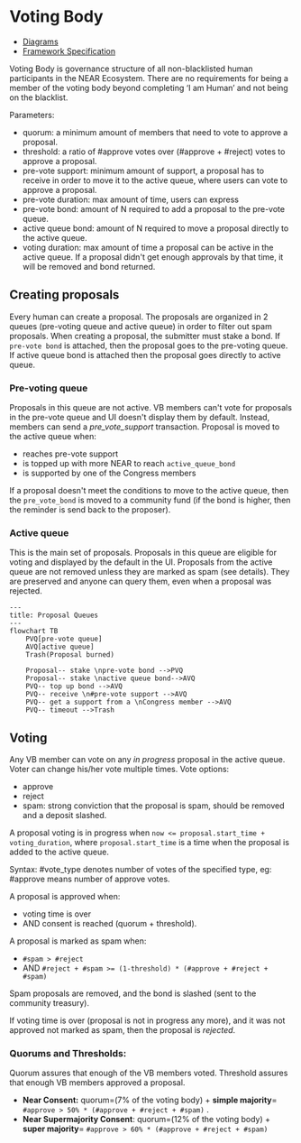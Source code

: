 # Voting Body

- [Diagrams](https://miro.com/app/board/uXjVMqJRr_U=/)
- [Framework Specification](https://www.notion.so/NDC-V1-Framework-V3-2-Updated-1af84fe7cc204087be70ea7ffee4d23f)

Voting Body is governance structure of all non-blacklisted human participants in the NEAR Ecosystem. There are no requirements for being a member of the voting body beyond completing ‘I am Human’ and not being on the blacklist.

Parameters:

- quorum: a minimum amount of members that need to vote to approve a proposal.
- threshold: a ratio of #approve votes over (#approve + #reject) votes to approve a proposal.
- pre-vote support: minimum amount of support, a proposal has to receive in order to move it to the active queue, where users can vote to approve a proposal.
- pre-vote duration: max amount of time, users can express
- pre-vote bond: amount of N required to add a proposal to the pre-vote queue.
- active queue bond: amount of N required to move a proposal directly to the active queue.
- voting duration: max amount of time a proposal can be active in the active queue. If a proposal didn't get enough approvals by that time, it will be removed and bond returned.

## Creating proposals

Every human can create a proposal. The proposals are organized in 2 queues (pre-voting queue and active queue) in order to filter out spam proposals.
When creating a proposal, the submitter must stake a bond. If `pre-vote bond` is attached, then the proposal goes to the pre-voting queue. If active queue bond is attached then the proposal goes directly to active queue.

### Pre-voting queue

Proposals in this queue are not active. VB members can't vote for proposals in the pre-vote queue and UI doesn't display them by default. Instead, members can send a _pre_vote_support_ transaction. Proposal is moved to the active queue when:

- reaches pre-vote support
- is topped up with more NEAR to reach `active_queue_bond`
- is supported by one of the Congress members

If a proposal doesn't meet the conditions to move to the active queue, then the `pre_vote_bond` is moved to a community fund (if the bond is higher, then the reminder is send back to the proposer).

### Active queue

This is the main set of proposals. Proposals in this queue are eligible for voting and displayed by the default in the UI. Proposals from the active queue are not removed unless they are marked as spam (see details). They are preserved and anyone can query them, even when a proposal was rejected.

```mermaid
---
title: Proposal Queues
---
flowchart TB
    PVQ[pre-vote queue]
    AVQ[active queue]
    Trash(Proposal burned)

    Proposal-- stake \npre-vote bond -->PVQ
    Proposal-- stake \nactive queue bond-->AVQ
    PVQ-- top up bond -->AVQ
    PVQ-- receive \n#pre-vote support -->AVQ
    PVQ-- get a support from a \nCongress member -->AVQ
    PVQ-- timeout -->Trash
```

## Voting

Any VB member can vote on any _in progress_ proposal in the active queue. Voter can change his/her vote multiple times. Vote options:

- approve
- reject
- spam: strong conviction that the proposal is spam, should be removed and a deposit slashed.

A proposal voting is in progress when `now <= proposal.start_time + voting_duration`, where `proposal.start_time` is a time when the proposal is added to the active queue.

Syntax: #vote_type denotes number of votes of the specified type, eg: #approve means number of approve votes.

A proposal is approved when:

- voting time is over
- AND consent is reached (quorum + threshold).

A proposal is marked as spam when:

- `#spam > #reject`
- AND `#reject + #spam >= (1-threshold) * (#approve + #reject + #spam)`

Spam proposals are removed, and the bond is slashed (sent to the community treasury).

If voting time is over (proposal is not in progress any more), and it was not approved not marked as spam, then the proposal is _rejected_.

### Quorums and Thresholds:

Quorum assures that enough of the VB members voted.
Threshold assures that enough VB members approved a proposal.

- **Near Consent:** quorum=(7% of the voting body) + **simple majority**= `#approve > 50% * (#approve + #reject + #spam)` .
- **Near Supermajority Consent**: quorum=(12% of the voting body) + **super majority**= `#approve > 60% * (#approve + #reject + #spam)`
